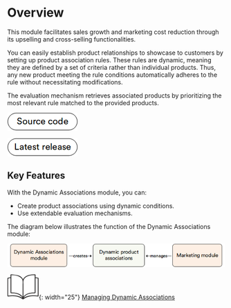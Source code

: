 # Overview

This module facilitates sales growth and marketing cost reduction through its upselling and cross-selling functionalities.

You can easily establish product relationships to showcase to customers by setting up product association rules. These rules are dynamic, meaning they are defined by a set of criteria rather than individual products. Thus, any new product meeting the rule conditions automatically adheres to the rule without necessitating modifications.

The evaluation mechanism retrieves associated products by prioritizing the most relevant rule matched to the provided products.

[![Source code](media/source_code.png)](https://github.com/VirtoCommerce/vc-module-dynamic-associations)

[![Latest release](media/latest_release.png)](https://github.com/VirtoCommerce/vc-module-dynamic-associations/releases/latest)

## Key Features

With the Dynamic Associations module, you can:

* Create product associations using dynamic conditions.
* Use extendable evaluation mechanisms.

The diagram below illustrates the function of the Dynamic Associations module:

![key entities diagram](media/key-entities-diagram.png)

![Readmore](media/readmore.png){: width="25"} [Managing Dynamic Associations](../marketing/managing-dynamic-associations.md)